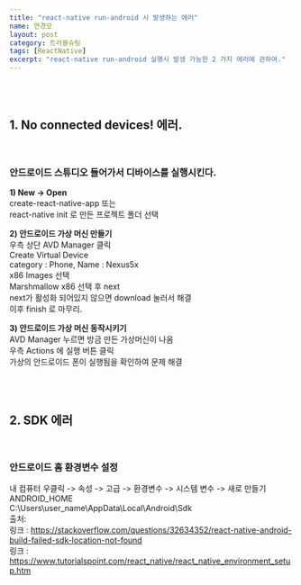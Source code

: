 ```yaml
---
title: "react-native run-android 시 발생하는 에러"
name: 연경모
layout: post
category: 트러블슈팅
tags: [ReactNative]
excerpt: "react-native run-android 실행시 발생 가능한 2 가지 에러에 관하여."
---
```


<br>
<br>

## 1. No connected devices! 에러.
<br>

### 안드로이드 스튜디오 들어가서 디바이스를 실행시킨다. 
**1) New -> Open**<br>
create-react-native-app 또는<br>
react-native init 로 만든 프로젝트 폴더 선택<br>

**2) 안드로이드 가상 머신 만들기**<br>
우측 상단 AVD Manager 클릭<br>
Create Virtual Device<br>
category : Phone, Name : Nexus5x<br>
x86 Images 선택<br>
Marshmallow x86 선택 후 next<br>
next가 활성화 되어있지 않으면 download 눌러서 해결<br>
이후 finish 로 마무리.<br>

**3) 안드로이드 가상 머신 동작시키기**<br>
AVD Manager 누르면 방금 만든 가상머신이 나옴<br>
우측 Actions 에 실행 버튼 클릭<br>
가상의 안드로이드 폰이 실행됨을 확인하여 문제 해결<br>


<br>
<br>

## 2. SDK 에러
<br>

### 안드로이드 홈 환경변수 설정
내 컴퓨터 우클릭 -> 속성 -> 고급 -> 환경변수 -> 시스템 변수 -> 새로 만들기<br>
ANDROID_HOME<br>
C:\Users\user_name\AppData\Local\Android\Sdk<br>
출처:<br>
링크 : <https://stackoverflow.com/questions/32634352/react-native-android-build-failed-sdk-location-not-found><br>
링크 : <https://www.tutorialspoint.com/react_native/react_native_environment_setup.htm>






```python

```
